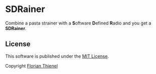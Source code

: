 # SDRainer

Combine a pasta strainer with a **S**oftware **D**efined **R**adio and you get a **SDRainer**.

## License

This software is published under the [MIT License](https://www.tldrlegal.com/l/mit).

Copyright [Florian Thienel](http://thecodingflow.com/)